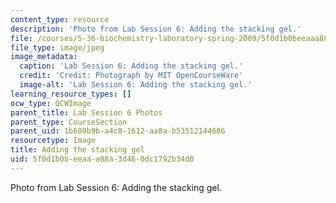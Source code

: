 ```yaml
---
content_type: resource
description: 'Photo from Lab Session 6: Adding the stacking gel.'
file: /courses/5-36-biochemistry-laboratory-spring-2009/5f0d1b0beeaaa88a3d460dc1792b34d0_Lab6_2.jpg
file_type: image/jpeg
image_metadata:
  caption: 'Lab Session 6: Adding the stacking gel.'
  credit: 'Credit: Photograph by MIT OpenCourseWare'
  image-alt: 'Lab Session 6: Adding the stacking gel.'
learning_resource_types: []
ocw_type: OCWImage
parent_title: Lab Session 6 Photos
parent_type: CourseSection
parent_uid: 1b689b9b-a4c8-1612-aa8a-b53512144686
resourcetype: Image
title: Adding the stacking gel
uid: 5f0d1b0b-eeaa-a88a-3d46-0dc1792b34d0
---
```

Photo from Lab Session 6: Adding the stacking gel.

